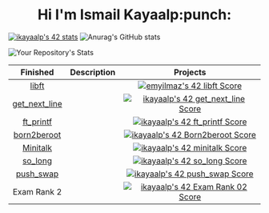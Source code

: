 <h1 align="center">Hi I'm Ismail Kayaalp:punch:</h1>

[![ikayaalp's 42 stats](https://badge42.vercel.app/api/v2/cl79nu64f00160gl0uoyns0kn/stats?cursusId=21&coalitionId=231)](https://github.com/JaeSeoKim/badge42)
![Anurag's GitHub stats](https://github-readme-stats.vercel.app/api?username=ismailkayaalp&show_icons=true&theme=radical)

![Your Repository's Stats](https://github-readme-stats.vercel.app/api/top-langs/?username=ismailkayaalp&theme=blue-green)

|			Finished				| Description	| Projects |
|:---------------:|:-----------:|:----:|
[libft ](https://github.com/ismailkayaalp/libft.git) | | [![emyilmaz's 42 libft Score](https://badge42.vercel.app/api/v2/cl79nu64f00160gl0uoyns0kn/project/2473200)](https://projects.intra.42.fr/42cursus-libft/mine) |
[get_next_line](https://github.com/ismailkayaalp/get_next_line.git) | | [![ikayaalp's 42 get_next_line Score](https://badge42.vercel.app/api/v2/cl79nu64f00160gl0uoyns0kn/project/2507602)](https://github.com/JaeSeoKim/badge42) |
[ft_printf](https://github.com/ismailkayaalp/ft_printf.git) | | [![ikayaalp's 42 ft_printf Score](https://badge42.vercel.app/api/v2/cl79nu64f00160gl0uoyns0kn/project/2524702)](https://github.com/JaeSeoKim/badge42) |
[born2beroot](https://github.com/ismailkayaalp/) | | [![ikayaalp's 42 Born2beroot Score](https://badge42.vercel.app/api/v2/cl79nu64f00160gl0uoyns0kn/project/2522390)](https://github.com/JaeSeoKim/badge42) |[![ikayaalp's 42 Born2beroot Score]
[Minitalk](https://github.com/ismailkayaalp/minitalk.git) | | [![ikayaalp's 42 minitalk Score](https://badge42.vercel.app/api/v2/cl79nu64f00160gl0uoyns0kn/project/2624115)](https://github.com/JaeSeoKim/badge42)
[so_long](https://github.com/ismailkayaalp/so_long.git) | | [![ikayaalp's 42 so_long Score](https://badge42.vercel.app/api/v2/cl79nu64f00160gl0uoyns0kn/project/2626082)](https://github.com/JaeSeoKim/badge42)
[push_swap](https://github.com/ismailkayaalp/push_swap.git) | | [![ikayaalp's 42 push_swap Score](https://badge42.vercel.app/api/v2/cl79nu64f00160gl0uoyns0kn/project/2626083)](https://github.com/JaeSeoKim/badge42)
Exam Rank 2| | [![ikayaalp's 42 Exam Rank 02 Score](https://badge42.vercel.app/api/v2/cl79nu64f00160gl0uoyns0kn/project/2636081)](https://github.com/JaeSeoKim/badge42)


